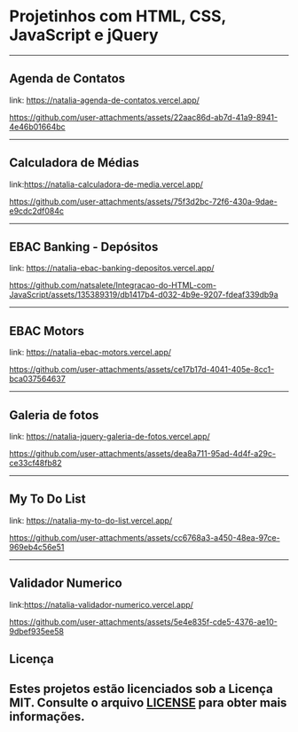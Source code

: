 ﻿# Projetinhos com HTML, CSS, JavaScript e jQuery

 <hr>

## Agenda de Contatos

link: https://natalia-agenda-de-contatos.vercel.app/

https://github.com/user-attachments/assets/22aac86d-ab7d-41a9-8941-4e46b01664bc

<hr>

## Calculadora de Médias

link:https://natalia-calculadora-de-media.vercel.app/

https://github.com/user-attachments/assets/75f3d2bc-72f6-430a-9dae-e9cdc2df084c

<hr>

## EBAC Banking - Depósitos

link: https://natalia-ebac-banking-depositos.vercel.app/

https://github.com/natsalete/Integracao-do-HTML-com-JavaScript/assets/135389319/db1417b4-d032-4b9e-9207-fdeaf339db9a

<hr>

## EBAC Motors

link: https://natalia-ebac-motors.vercel.app/

https://github.com/user-attachments/assets/ce17b17d-4041-405e-8cc1-bca037564637

<hr>

## Galeria de fotos

link: https://natalia-jquery-galeria-de-fotos.vercel.app/

https://github.com/user-attachments/assets/dea8a711-95ad-4d4f-a29c-ce33cf48fb82


<hr>

## My To Do List

link: https://natalia-my-to-do-list.vercel.app/

https://github.com/user-attachments/assets/cc6768a3-a450-48ea-97ce-969eb4c56e51

<hr>

## Validador Numerico

link:https://natalia-validador-numerico.vercel.app/

https://github.com/user-attachments/assets/5e4e835f-cde5-4376-ae10-9dbef935ee58


## Licença

Estes projetos estão licenciados sob a Licença MIT. Consulte o arquivo [LICENSE](LICENSE) para obter mais informações.
---







